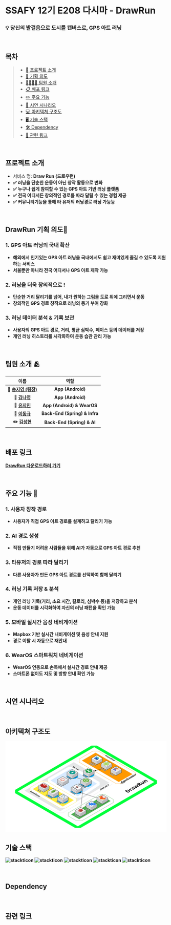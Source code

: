 # SSAFY 12기 E208 다시마 - DrawRun

### 💡 당신의 발걸음으로 도시를 캔버스로, GPS 아트 러닝



<br>

## 목차

> - [👋 프로젝트 소개](#프로젝트-소개)
> - [📖 기획 의도](#drawrun-기획-의도)
> - [👩‍👩‍👧‍👧 팀원 소개](#팀원-소개-)
> - [📋 배포 링크](#배포-링크)
> - [✏️ 주요 기능](#주요-기능-)
> - [🚩 시연 시나리오](#시연-시나리오)
> - [💻 아키텍쳐 구조도](#아키텍쳐-구조도)
> - [🖥️ 기술 스택](#기술-스택)
> - [🛠 Dependency](#Dependency)
> - [🔗 관련 링크](#관련-링크)

<br>

## 프로젝트 소개
 - 서비스 명: <b>Draw Run (드로우런) 
 - ✅ 러닝을 단순한 운동이 아닌 창작 활동으로 변화
 - ✅ 누구나 쉽게 참여할 수 있는 GPS 아트 기반 러닝 플랫폼
 - ✅ 전국 어디서든 창의적인 경로를 따라 달릴 수 있는 경험 제공
 - ✅ 커뮤니티기능을 통해 타 유저의 러닝경로 러닝 가능능

<br>

## DrawRun 기획 의도🎨 
### 1. GPS 아트 러닝의 국내 확산
- 해외에서 인기있는 GPS 아트 러닝을 국내에서도 쉽고 재미있게 즐길 수 있도록 지원하는 서비스
- 서울뿐만 아니라 전국 어디서나 GPS 아트 제작 가능
### 2. 러닝을 더욱 창의적으로 !
- 단순한 거리 달리기를 넘어, 내가 원하는 그림을 도로 위에 그리면서 운동
- 창의적인 GPS 경로 창작으로 러닝의 동기 부여 강화
### 3. 러닝 데이터 분석 & 기록 보관
- 사용자의 GPS 아트 경로, 거리, 평균 심박수, 페이스 등의 데이터를 저장
- 개인 러닝 히스토리를 시각화하여 운동 습관 관리 가능

<br>

## 팀원 소개 🫂
| 이름 | 역할 |
|:--:|:--:|
| 👑 **[송지영 (팀장)](https://github.com/xongeeuse)** | App (Android) |
| 🌟 **[김나영](https://github.com/skdud5126)** | App (Android) |
| 🎉 **[유지인](https://github.com/Yu-jiin)** | App (Android) & WearOS |
| 🐶 **[이동규](https://github.com/Iwannabegosu)** | Back-End (Spring) & Infra |
| ✏️ **[김성현](https://github.com/SeonghyeonKim)** | Back-End (Spring) & AI |

<br>

## 배포 링크

[DrawRun 다운로드하러 가기]()

<br>

## 주요 기능 🚀
### 1. 사용자 창작 경로  
 - 사용자가 직접 GPS 아트 경로를 설계하고 달리기 가능  

### 2. AI 경로 생성  
 - 직접 만들기 어려운 사람들을 위해 **AI가 자동으로 GPS 아트 경로 추천**  

### 3. 타유저의 경로 따라 달리기  
 - 다른 사용자가 만든 **GPS 아트 경로를 선택하여 함께 달리기**  

### 4. 러닝 기록 저장 & 분석  
- 개인 러닝 기록(거리, 소요 시간, 칼로리, 심박수 등)을 저장하고 분석  
- 운동 데이터를 시각화하여 **자신의 러닝 패턴을 확인 가능**  

### 5. 모바일 실시간 음성 네비게이션  
- **Mapbox 기반 실시간 내비게이션 및 음성 안내 지원**  
- 경로 이탈 시 **자동으로 재안내**  

### 6. WearOS 스마트워치 네비게이션  
- **WearOS 연동으로 손목에서 실시간 경로 안내 제공**  
- **스마트폰 없이도 지도 및 방향 안내 확인 가능**  

<br>

## 시연 시나리오

<br>


## 아키텍쳐 구조도

<img src="./etc/architecture.png" alt="아키텍쳐 구조도" >

<br>


## 기술 스택

![stackticon](https://firebasestorage.googleapis.com/v0/b/stackticon-81399.appspot.com/o/images%2F1740072335809?alt=media&token=b3dab147-e6f2-49ea-bf8a-eda13f2d35e6)
![stackticon](https://firebasestorage.googleapis.com/v0/b/stackticon-81399.appspot.com/o/images%2F1740072418339?alt=media&token=d22c87ac-6fe6-4750-a3fe-67a63bcac951)
![stackticon](https://firebasestorage.googleapis.com/v0/b/stackticon-81399.appspot.com/o/images%2F1740072468571?alt=media&token=3139cace-309c-4116-8f8e-c861f1a965a0)
![stackticon](https://firebasestorage.googleapis.com/v0/b/stackticon-81399.appspot.com/o/images%2F1740072507945?alt=media&token=9b08e689-9649-49b3-9ea0-d7df3a2b05ce)
![stackticon](https://firebasestorage.googleapis.com/v0/b/stackticon-81399.appspot.com/o/images%2F1740072548203?alt=media&token=f899ac58-5e5c-4816-94dd-cb9bf8972db0)

<br>

## Dependency

<br>

## 관련 링크

<br>

